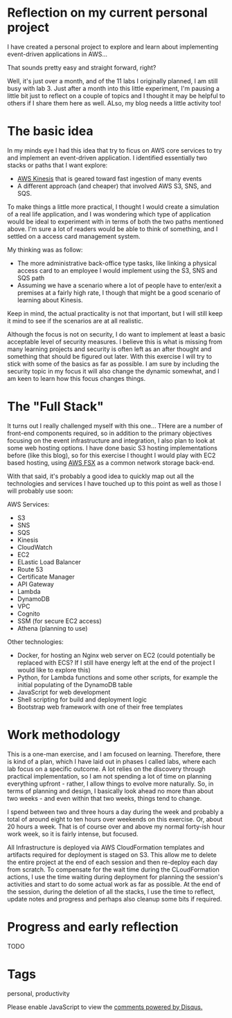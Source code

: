 # Reflection on my current personal project

I have created a personal project to explore and learn about implementing event-driven applications in AWS...

That sounds pretty easy and straight forward, right?

Well, it's just over a month, and of the 11 labs I originally planned, I am still busy with lab 3. Just after a month into this little experiment, I'm pausing a little bit just to reflect on a couple of topics and I thought it may be helpful to others if I share them here as well. ALso, my blog needs a little activity too!

# The basic idea

In my minds eye I had this idea that try to ficus on AWS core services to try and implement an event-driven application. I identified essentially two stacks or paths that I want explore:

* [AWS Kinesis](https://aws.amazon.com/kinesis/) that is geared toward fast ingestion of many events
* A different approach (and cheaper) that involved AWS S3, SNS, and SQS.

To make things a little more practical, I thought I would create a simulation of a real life application, and I was wondering which type of application would be ideal to experiment with in terms of both the two paths mentioned above. I'm sure a lot of readers would be able to think of something, and I settled on a access card management system. 

My thinking was as follow:

* The more administrative back-office type tasks, like linking a physical access card to an employee I would implement using the S3, SNS and SQS path
* Assuming we have a scenario where a lot of people have to enter/exit a premises at a fairly high rate, I though that might be a good scenario of learning about Kinesis.

Keep in mind, the actual practicality is not that important, but I will still keep it mind to see if the scenarios are at all realistic.

Although the focus is not on security, I do want to implement at least a basic acceptable level of security measures. I believe this is what is missing from many learning projects and security is often left as an after thought and something that should be figured out later. With this exercise I will try to stick with some of the basics as far as possible. I am sure by including the security topic in my focus it will also change the dynamic somewhat, and I am keen to learn how this focus changes things.

# The "Full Stack"

It turns out I really challenged myself with this one... THere are a number of front-end components required, so in addition to the primary objectives focusing on the event infrastructure and integration, I also plan to look at some web hosting options. I have done basic S3 hosting implementations before (like this blog), so for this exercise I thought I would play with EC2 based hosting, using [AWS FSX](https://aws.amazon.com/fsx/) as a common network storage back-end.

With that said, it's probably a good idea to quickly map out all the technologies and services I have touched up to this point as well as those I will probably use soon:

AWS Services:

* S3
* SNS
* SQS
* Kinesis
* CloudWatch
* EC2
* ELastic Load Balancer
* Route 53
* Certificate Manager
* API Gateway
* Lambda
* DynamoDB
* VPC
* Cognito
* SSM (for secure EC2 access)
* Athena (planning to use)

Other technologies:

* Docker, for hosting an Nginx web server on EC2 (could potentially be replaced with ECS? If I still have energy left at the end of the project I would like to explore this)
* Python, for Lambda functions and some other scripts, for example the initial populating of the DynamoDB table
* JavaScript for web development
* Shell scripting for build and deployment logic
* Bootstrap web framework with one of their free templates

# Work methodology

This is a one-man exercise, and I am focused on learning. Therefore, there is kind of a plan, which I have laid out in phases I called labs, where each lab focus on a specific outcome. A lot relies on the discovery through practical implementation, so I am not spending a lot of time on planning everything upfront - rather, I allow things to evolve more naturally. So, in terms of planning and design, I basically look ahead no more than about two weeks - and even within that two weeks, things tend to change.

I spend between two and three hours a day during the week and probably a total of around eight to ten hours over weekends on this exercise. Or, about 20 hours a week. That is of course over and above my normal forty-ish hour work week, so it is fairly intense, but focused.

All Infrastructure is deployed via AWS CloudFormation templates and artifacts required for deployment is staged on S3. This allow me to delete the entire project at the end of each session and then re-deploy each day from scratch. To compensate for the wait time during the CLoudFormation actions, I use the time waiting during deployment for planning the session's activities and start to do some actual work as far as possible. At the end of the session, during the deletion of all the stacks, I use the time to reflect, update notes and progress and perhaps also cleanup some bits if required.

# Progress and early reflection

TODO

# Tags

personal, productivity

<div id="disqus_thread"></div>
<script>
    /**
    *  RECOMMENDED CONFIGURATION VARIABLES: EDIT AND UNCOMMENT THE SECTION BELOW TO INSERT DYNAMIC VALUES FROM YOUR PLATFORM OR CMS.
    *  LEARN WHY DEFINING THESE VARIABLES IS IMPORTANT: https://disqus.com/admin/universalcode/#configuration-variables    */
    /*
    var disqus_config = function () {
    this.page.url = PAGE_URL;  // Replace PAGE_URL with your page's canonical URL variable
    this.page.identifier = PAGE_IDENTIFIER; // Replace PAGE_IDENTIFIER with your page's unique identifier variable
    };
    */
    (function() { // DON'T EDIT BELOW THIS LINE
    var d = document, s = d.createElement('script');
    s.src = 'https://nicc777.disqus.com/embed.js';
    s.setAttribute('data-timestamp', +new Date());
    (d.head || d.body).appendChild(s);
    })();
</script>
<noscript>Please enable JavaScript to view the <a href="https://disqus.com/?ref_noscript">comments powered by Disqus.</a></noscript>
